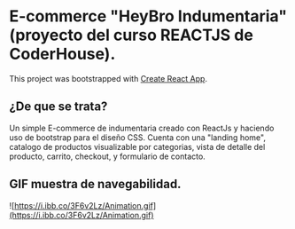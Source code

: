 # E-commerce "HeyBro Indumentaria" (proyecto del curso REACTJS de CoderHouse).

This project was bootstrapped with [Create React App](https://github.com/facebook/create-react-app).

## ¿De que se trata?

Un simple E-commerce de indumentaria creado con ReactJs y haciendo uso de bootstrap para el diseño CSS.
Cuenta con una "landing home", catalogo de productos visualizable por categorias, vista de detalle del producto, carrito, checkout, y formulario de contacto.

## GIF muestra de navegabilidad.

![https://i.ibb.co/3F6v2Lz/Animation.gif](https://i.ibb.co/3F6v2Lz/Animation.gif)